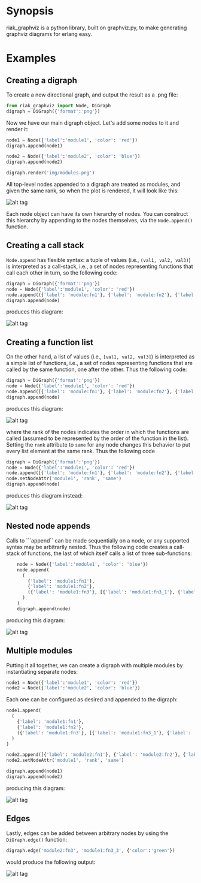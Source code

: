 # Synopsis

riak_graphviz is a python library, built on graphviz.py, to make generating graphviz diagrams for erlang easy.

# Examples

## Creating a digraph

To create a new directional graph, and output the result as a .png file:

```python
from riak_graphviz import Node, DiGraph
digraph = DiGraph({'format':'png'})
```
Now we have our main digraph object.  Let's add some nodes to it and render it:

```python
node1 = Node({'label':'module1', 'color': 'red'})
digraph.append(node1)

node2 = Node({'label':'module2', 'color': 'blue'})
digraph.append(node2)

digraph.render('img/modules.png')

```

All top-level nodes appended to a digraph are treated as modules, and
given the same rank, so when the plot is rendered, it will look like this:

![alt tag](https://github.com/erikleitch/riak_graphviz/blob/master/img/modules.png)

Each node object can have its own hierarchy of nodes.  You can
construct this hierarchy by appending to the nodes themselves, via the
```Node.append()``` function.

## Creating a call stack

```Node.append``` has flexible syntax: a tuple of values (i.e., ```(val1, val2,
val3)```) is interpreted as a call-stack, i.e., a set of nodes
representing functions that call each other in turn, so the following code:

```python
digraph = DiGraph({'format':'png'})
node = Node({'label':'module1', 'color': 'red'})
node.append(({'label': 'module:fn1'}, {'label': 'module:fn2'}, {'label': 'module:fn3'}))
digraph.append(node)
```

produces this diagram:

![alt tag](https://github.com/erikleitch/riak_graphviz/blob/master/img/call_stack.png)

## Creating a function list

On the other hand, a list of values (i.e., ```[val1, val2, val3]```)
is interpreted as a simple list of functions, i.e., a set of nodes
representing functions that are called by the same function, one after
the other.  Thus the following code:

```python
digraph = DiGraph({'format':'png'})
node = Node({'label':'module1', 'color': 'red'})
node.append([{'label': 'module:fn1'}, {'label': 'module:fn2'}, {'label': 'module:fn3'}])
digraph.append(node)
```

produces this diagram:

![alt tag](https://github.com/erikleitch/riak_graphviz/blob/master/img/function_list.png)

where the rank of the nodes indicates the order in which the functions
are called (assumed to be represented by the order of the function in
the list).  Setting the ```rank``` attribute to ```same``` for any
node changes this behavior to put every list element at the same rank.
Thus the following code

```python
digraph = DiGraph({'format':'png'})
node = Node({'label':'module1', 'color': 'red'})
node.append([{'label': 'module:fn1'}, {'label': 'module:fn2'}, {'label': 'module:fn3'}])
node.setNodeAttr('module1', 'rank', 'same')
digraph.append(node)
```

produces this diagram instead:

![alt tag](https://github.com/erikleitch/riak_graphviz/blob/master/img/function_list_same_rank.png)

## Nested node appends

Calls to ```append`` can be made sequentially on a node, or any
supported syntax may be arbitrarily nested.  Thus the following code
creates a call-stack of functions, the last of which itself calls
a list of three sub-functions:

```python
    node = Node({'label':'module1', 'color': 'blue'})
    node.append(
      (
        {'label': 'module1:fn1'},
        {'label': 'module1:fn2'},
        ({'label': 'module1:fn3'}, [{'label': 'module1:fn3_1'}, {'label': 'module1:fn3_2'}, {'label': 'module1:fn3_3'}]),
      )
    )
    digraph.append(node)
```
producing this diagram:

![alt tag](https://github.com/erikleitch/riak_graphviz/blob/master/img/nested.png)

## Multiple modules

Putting it all together, we can create a digraph with multiple modules
by instantiating separate nodes:

```python
node1 = Node({'label':'module1', 'color': 'red'})
node2 = Node({'label':'module2', 'color': 'blue'})
```

Each one can be configured as desired and appended to the digraph:

```python
node1.append(
  (
    {'label': 'module1:fn1'},
    {'label': 'module1:fn2'},
    ({'label': 'module1:fn3'}, [{'label': 'module1:fn3_1'}, {'label': 'module1:fn3_2'}, {'label': 'module1:fn3_3'}]),
  )
)

node2.append([{'label': 'module2:fn1'}, {'label': 'module2:fn2'}, {'label': 'module2:fn3'}])
node2.setNodeAttr('module1', 'rank', 'same')

digraph.append(node1)
digraph.append(node2)
```
producing this diagram:

![alt tag](https://github.com/erikleitch/riak_graphviz/blob/master/img/multi_module.png)

## Edges

Lastly, edges can be added between arbitrary nodes by using the ```DiGraph.edge()``` function:

```python
digraph.edge('module2:fn3', 'module1:fn3_3', {'color':'green'})
```

would produce the following output:

![alt tag](https://github.com/erikleitch/riak_graphviz/blob/master/img/multi_module_with_edge.png)
